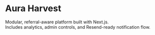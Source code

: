 # Aura Harvest

Modular, referral-aware platform built with Next.js.  
Includes analytics, admin controls, and Resend-ready notification flow.
